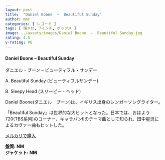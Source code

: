 ```yaml
---
layout: post
title:  "Daniel Boone  –  Beautiful Sunday"
author: mmr
categories: [ レコード ]
tags: [ 懐メロ, 7インチ, ポップス ]
image: ../assets/images/Daniel Boone  –  Beautiful Sunday.jpg
rating: 4.5
v-rating: VG
---
```


#### Daniel Boone  –  Beautiful Sunday

ダニエル・ブーン – ビューティフル・サンデー

A. Beautiful Sunday (ビューティフルサンデー)

B. Sleepy Head (スリーピー・ヘッド)

Daniel Boone(ダニエル　ブーン)は、イギリス出身のシンガーソングライター。

「Beautiful Sunday」は世界的な大ヒットとなった。日本では、おはよう720(TBS系列)のコーナー、キャラバンIIのテーマ曲として知られ、田中星児によるカヴァー曲もヒットした。

[メルカリで購入](https://jp.mercari.com/item/m26206683397?afid=6142608987)

<div class="mt-4 mb-4 d-flex align-items-center">
<strong class="mr-1">盤質: NM</strong>
</div>
<div class="mt-4 mb-4 d-flex align-items-center">
<strong class="mr-1">ジャケット: NM</strong>
</div>
